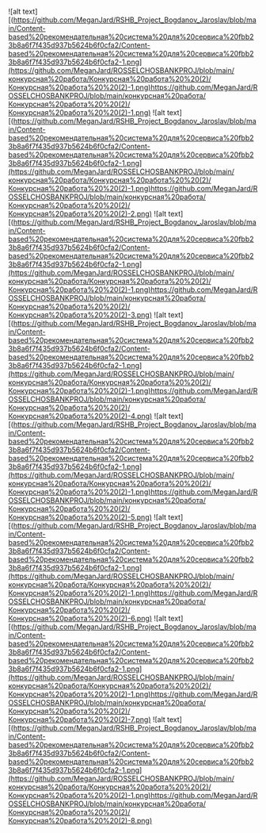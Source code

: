 ![alt text][(https://github.com/MeganJard/RSHB_Project_Bogdanov_Jaroslav/blob/main/Content-based%20рекомендательная%20система%20для%20сервиса%20fbb23b8a6f7f435d937b5624b6f0cfa2/Content-based%20рекомендательная%20система%20для%20сервиса%20fbb23b8a6f7f435d937b5624b6f0cfa2-1.png](https://github.com/MeganJard/ROSSELCHOSBANKPROJ/blob/main/конкурсная%20работа/Конкурсная%20работа%20%20(2)/Конкурсная%20работа%20%20(2)-1.png)https://github.com/MeganJard/ROSSELCHOSBANKPROJ/blob/main/конкурсная%20работа/Конкурсная%20работа%20%20(2)/Конкурсная%20работа%20%20(2)-1.png)
![alt text][(https://github.com/MeganJard/RSHB_Project_Bogdanov_Jaroslav/blob/main/Content-based%20рекомендательная%20система%20для%20сервиса%20fbb23b8a6f7f435d937b5624b6f0cfa2/Content-based%20рекомендательная%20система%20для%20сервиса%20fbb23b8a6f7f435d937b5624b6f0cfa2-1.png](https://github.com/MeganJard/ROSSELCHOSBANKPROJ/blob/main/конкурсная%20работа/Конкурсная%20работа%20%20(2)/Конкурсная%20работа%20%20(2)-1.png)https://github.com/MeganJard/ROSSELCHOSBANKPROJ/blob/main/конкурсная%20работа/Конкурсная%20работа%20%20(2)/Конкурсная%20работа%20%20(2)-2.png)
![alt text][(https://github.com/MeganJard/RSHB_Project_Bogdanov_Jaroslav/blob/main/Content-based%20рекомендательная%20система%20для%20сервиса%20fbb23b8a6f7f435d937b5624b6f0cfa2/Content-based%20рекомендательная%20система%20для%20сервиса%20fbb23b8a6f7f435d937b5624b6f0cfa2-1.png](https://github.com/MeganJard/ROSSELCHOSBANKPROJ/blob/main/конкурсная%20работа/Конкурсная%20работа%20%20(2)/Конкурсная%20работа%20%20(2)-1.png)https://github.com/MeganJard/ROSSELCHOSBANKPROJ/blob/main/конкурсная%20работа/Конкурсная%20работа%20%20(2)/Конкурсная%20работа%20%20(2)-3.png)
![alt text][(https://github.com/MeganJard/RSHB_Project_Bogdanov_Jaroslav/blob/main/Content-based%20рекомендательная%20система%20для%20сервиса%20fbb23b8a6f7f435d937b5624b6f0cfa2/Content-based%20рекомендательная%20система%20для%20сервиса%20fbb23b8a6f7f435d937b5624b6f0cfa2-1.png](https://github.com/MeganJard/ROSSELCHOSBANKPROJ/blob/main/конкурсная%20работа/Конкурсная%20работа%20%20(2)/Конкурсная%20работа%20%20(2)-1.png)https://github.com/MeganJard/ROSSELCHOSBANKPROJ/blob/main/конкурсная%20работа/Конкурсная%20работа%20%20(2)/Конкурсная%20работа%20%20(2)-4.png)
![alt text][(https://github.com/MeganJard/RSHB_Project_Bogdanov_Jaroslav/blob/main/Content-based%20рекомендательная%20система%20для%20сервиса%20fbb23b8a6f7f435d937b5624b6f0cfa2/Content-based%20рекомендательная%20система%20для%20сервиса%20fbb23b8a6f7f435d937b5624b6f0cfa2-1.png](https://github.com/MeganJard/ROSSELCHOSBANKPROJ/blob/main/конкурсная%20работа/Конкурсная%20работа%20%20(2)/Конкурсная%20работа%20%20(2)-1.png)https://github.com/MeganJard/ROSSELCHOSBANKPROJ/blob/main/конкурсная%20работа/Конкурсная%20работа%20%20(2)/Конкурсная%20работа%20%20(2)-5.png)
![alt text][(https://github.com/MeganJard/RSHB_Project_Bogdanov_Jaroslav/blob/main/Content-based%20рекомендательная%20система%20для%20сервиса%20fbb23b8a6f7f435d937b5624b6f0cfa2/Content-based%20рекомендательная%20система%20для%20сервиса%20fbb23b8a6f7f435d937b5624b6f0cfa2-1.png](https://github.com/MeganJard/ROSSELCHOSBANKPROJ/blob/main/конкурсная%20работа/Конкурсная%20работа%20%20(2)/Конкурсная%20работа%20%20(2)-1.png)https://github.com/MeganJard/ROSSELCHOSBANKPROJ/blob/main/конкурсная%20работа/Конкурсная%20работа%20%20(2)/Конкурсная%20работа%20%20(2)-6.png)
![alt text][(https://github.com/MeganJard/RSHB_Project_Bogdanov_Jaroslav/blob/main/Content-based%20рекомендательная%20система%20для%20сервиса%20fbb23b8a6f7f435d937b5624b6f0cfa2/Content-based%20рекомендательная%20система%20для%20сервиса%20fbb23b8a6f7f435d937b5624b6f0cfa2-1.png](https://github.com/MeganJard/ROSSELCHOSBANKPROJ/blob/main/конкурсная%20работа/Конкурсная%20работа%20%20(2)/Конкурсная%20работа%20%20(2)-1.png)https://github.com/MeganJard/ROSSELCHOSBANKPROJ/blob/main/конкурсная%20работа/Конкурсная%20работа%20%20(2)/Конкурсная%20работа%20%20(2)-7.png)
![alt text][(https://github.com/MeganJard/RSHB_Project_Bogdanov_Jaroslav/blob/main/Content-based%20рекомендательная%20система%20для%20сервиса%20fbb23b8a6f7f435d937b5624b6f0cfa2/Content-based%20рекомендательная%20система%20для%20сервиса%20fbb23b8a6f7f435d937b5624b6f0cfa2-1.png](https://github.com/MeganJard/ROSSELCHOSBANKPROJ/blob/main/конкурсная%20работа/Конкурсная%20работа%20%20(2)/Конкурсная%20работа%20%20(2)-1.png)https://github.com/MeganJard/ROSSELCHOSBANKPROJ/blob/main/конкурсная%20работа/Конкурсная%20работа%20%20(2)/Конкурсная%20работа%20%20(2)-8.png)
